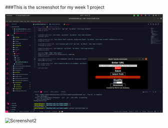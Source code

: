 ###This is the screenshot for my week 1 project

![Screenshot1](https://github.com/MorrisMuuoMulitu/LuxAcademy/blob/main/tasks/week2/Screenshot1.png)

![Screenshot2](https://github.com/MorrisMuuoMulitu/LuxAcademy/blob/main/tasks/week2/Screenshot2.png)
